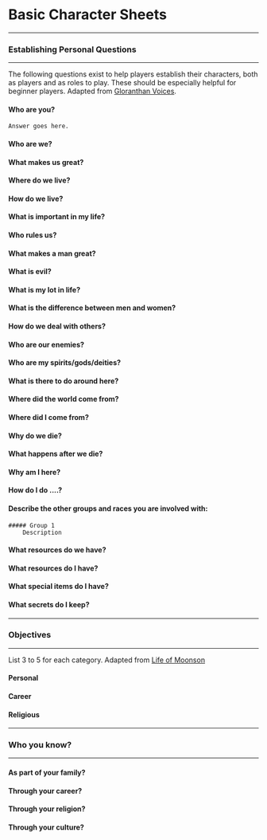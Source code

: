 # Basic Character Sheets #
---------------------------------

### Establishing Personal Questions ###
---------------------------------

The following questions exist to help players establish their characters, both as players and as roles to play. These should be especially helpful for beginner players. Adapted from [Gloranthan Voices](http://www.btinternet.com/~Nick_Brooke/voices/ISS3001.HQVoices-300.pdf).

#### Who are you? ####

	Answer goes here. 

#### Who are we?

#### What makes us great?

#### Where do we live?

#### How do we live?

#### What is important in my life?

#### Who rules us?

#### What makes a man great? 

#### What is evil? 

#### What is my lot in life?

#### What is the difference between men and women?

#### How do we deal with others? 

#### Who are our enemies? 

#### Who are my spirits/gods/deities? 

#### What is there to do around here?

#### Where did the world come from?

#### Where did I come from?

#### Why do we die?

#### What happens after we die?

#### Why am I here?

#### How do I do ....?

#### Describe the other groups and races you are involved with:

	##### Group 1
		Description

#### What resources do we have?

#### What resources do I have?

#### What special items do I have?

#### What secrets do I keep?

---------------------------------

### Objectives
---------------------------------

List 3 to 5 for each category. Adapted from [Life of Moonson](http://www.etyries.com/moonson/yolanela.htm)

#### Personal 

#### Career

#### Religious


---------------------------------

### Who you know?
---------------------------------

#### As part of your family?

#### Through your career? 

#### Through your religion?

#### Through your culture?



